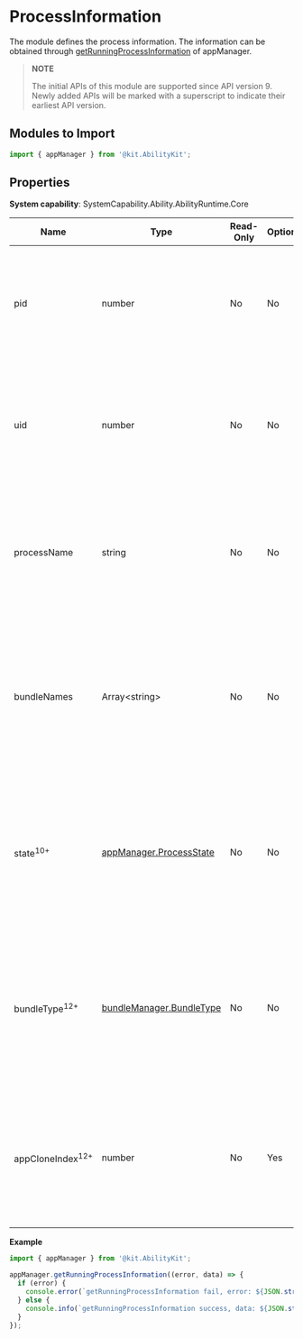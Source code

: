 # ProcessInformation
<!--Kit: Ability Kit-->
<!--Subsystem: Ability-->
<!--Owner: @SKY2001-->
<!--Designer: @yzkp-->
<!--Tester: @lixueqing513-->
<!--Adviser: @huipeizi-->

The module defines the process information. The information can be obtained through [getRunningProcessInformation](js-apis-app-ability-appManager.md#appmanagergetrunningprocessinformation) of appManager.

> **NOTE**
> 
> The initial APIs of this module are supported since API version 9. Newly added APIs will be marked with a superscript to indicate their earliest API version.

## Modules to Import

```ts
import { appManager } from '@kit.AbilityKit';
```

## Properties

**System capability**: SystemCapability.Ability.AbilityRuntime.Core

| Name| Type| Read-Only| Optional| Description|
| -------- | -------- | -------- | -------- | -------- |
| pid | number | No| No| Process ID.<br>**Atomic service API**: This API can be used in atomic services since API version 11.|
| uid | number | No| No| UID of the application.<br>**Atomic service API**: This API can be used in atomic services since API version 11.|
| processName | string | No| No| Process name.<br>**Atomic service API**: This API can be used in atomic services since API version 11.|
| bundleNames | Array&lt;string&gt; | No| No| Names of all running bundles in the process.<br>**Atomic service API**: This API can be used in atomic services since API version 11.|
| state<sup>10+</sup> | [appManager.ProcessState](js-apis-app-ability-appManager.md#processstate10)| No| No| Running status of the process.<br>**Atomic service API**: This API can be used in atomic services since API version 11.|
| bundleType<sup>12+</sup> | [bundleManager.BundleType](js-apis-bundleManager.md#bundletype) | No| No| Type of the bundle running in the process.<br>**Atomic service API**: This API can be used in atomic services since API version 12.|
| appCloneIndex<sup>12+</sup> | number   | No  | Yes  | Index of an application clone.<br>**Atomic service API**: This API can be used in atomic services since API version 12. |

**Example**

```ts
import { appManager } from '@kit.AbilityKit';

appManager.getRunningProcessInformation((error, data) => {
  if (error) {
    console.error(`getRunningProcessInformation fail, error: ${JSON.stringify(error)}`);
  } else {
    console.info(`getRunningProcessInformation success, data: ${JSON.stringify(data)}`);
  }
});
```
